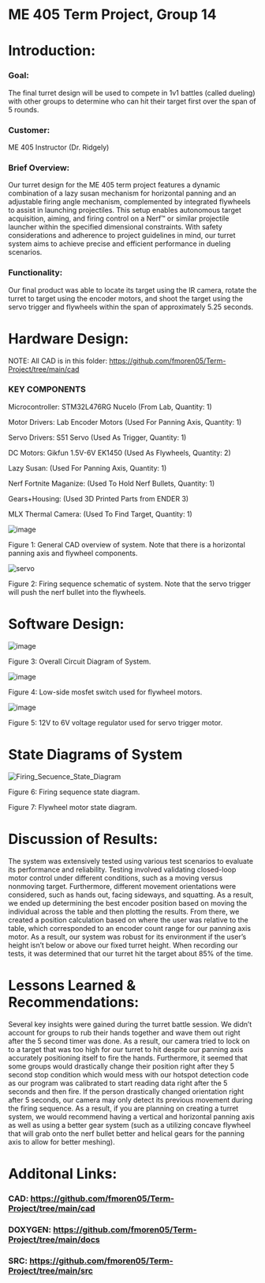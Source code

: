 # ME 405 Term Project, Group 14

# Introduction: 

### Goal: 

The final turret design will be used to compete in 1v1 battles (called dueling) with other groups to determine who can hit their target first over the span of 5 rounds. 

### Customer: 

ME 405 Instructor (Dr. Ridgely)


### Brief Overview: 

Our turret design for the ME 405 term project features a dynamic combination of a lazy susan mechanism for horizontal panning and an adjustable firing angle mechanism, complemented by integrated flywheels to assist in launching projectiles. This setup enables autonomous target acquisition, aiming, and firing control on a Nerf™ or similar projectile launcher within the specified dimensional constraints. With safety considerations and adherence to project guidelines in mind, our turret system aims to achieve precise and efficient performance in dueling scenarios. 

### Functionality:

Our final product was able to locate its target using the IR camera, rotate the turret to target using the encoder motors, and shoot the target using the servo trigger and flywheels within the span of approximately 5.25 seconds. 

# Hardware Design: 

NOTE: All CAD is in this folder: https://github.com/fmoren05/Term-Project/tree/main/cad


### KEY COMPONENTS

Microcontroller: STM32L476RG Nucelo (From Lab, Quantity: 1)

Motor Drivers: Lab Encoder Motors (Used For Panning Axis, Quantity: 1)

Servo Drivers: S51 Servo (Used As Trigger, Quantity: 1)

DC Motors: Gikfun 1.5V-6V EK1450 (Used As Flywheels, Quantity: 2)

Lazy Susan: (Used For Panning Axis, Quantity: 1)

Nerf Fortnite Maganize: (Used To Hold Nerf Bullets, Quantity: 1)

Gears+Housing: (Used 3D Printed Parts from ENDER 3)

MLX Thermal Camera: (Used To Find Target, Quantity: 1)

![image](https://github.com/fmoren05/Term-Project/assets/132640536/ce465a27-afd6-463f-9f4d-bb921be6ea81)

Figure 1: General CAD overview of system. Note that there is a horizontal panning axis and flywheel components. 

![servo](https://github.com/fmoren05/Term-Project/assets/156385954/ded17ace-ae5a-4ab5-a130-a17aa628b9eb)

Figure 2: Firing sequence schematic of system. Note that the servo trigger will push the nerf bullet into the flywheels.

# Software Design:

![image](https://github.com/fmoren05/Term-Project/assets/156385954/c50f1105-7ef4-47a1-808b-d7fd96c1f143)

Figure 3: Overall Circuit Diagram of System.

![image](https://github.com/fmoren05/Term-Project/assets/156385954/2e7ecd68-8abd-45ad-a0a7-47c0372085f3)


Figure 4: Low-side mosfet switch used for flywheel motors. 

![image](https://github.com/fmoren05/Term-Project/assets/156385954/1772b2a8-6f60-4d94-9b0b-320cfb8660c2)


Figure 5: 12V to 6V voltage regulator used for servo trigger motor. 

# State Diagrams of System


![Firing_Secuence_State_Diagram](https://github.com/fmoren05/Term-Project/assets/156385950/790e4b55-d850-4f88-a7ff-82202f48e91a)


Figure 6: Firing sequence state diagram.



Figure 7: Flywheel motor state diagram.

# Discussion of Results:

The system was extensively tested using various test scenarios to evaluate its performance and reliability. Testing involved validating closed-loop motor control under different conditions, such as a moving versus nonmoving target. Furthermore, different movement orientations were considered, such as hands out, facing sideways, and squatting. As a result, we ended up determining the best encoder position based on moving the individual across the table and then plotting the results. From there, we created a position calculation based on where the user was relative to the table, which corresponded to an encoder count range for our panning axis motor. As a result, our system was robust for its environment if the user’s height isn’t below or above our fixed turret height. When recording our tests, it was determined that our turret hit the target about 85% of the time. 

# Lessons Learned & Recommendations:

Several key insights were gained during the turret battle session. We didn’t account for groups to rub their hands together and wave them out right after the 5 second timer was done. As a result, our camera tried to lock on to a target that was too high for our turret to hit despite our panning axis accurately positioning itself to fire the hands. Furthermore, it seemed that some groups would drastically change their position right after they 5 second stop condition which would mess with our hotspot detection code as our program was calibrated to start reading data right after the 5 seconds and then fire. If the person drastically changed orientation right after 5 seconds, our camera may only detect its previous movement during the firing sequence. As a result, if you are planning on creating a turret system, we would recommend having a vertical and horizontal panning axis as well as using a better gear system (such as a utilizing concave flywheel that will grab onto the nerf bullet better and helical gears for the panning axis to allow for better meshing). 

# Additonal Links:
### CAD: https://github.com/fmoren05/Term-Project/tree/main/cad

### DOXYGEN: https://github.com/fmoren05/Term-Project/tree/main/docs

### SRC: https://github.com/fmoren05/Term-Project/tree/main/src





